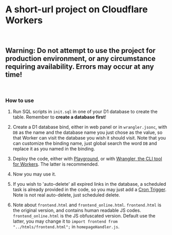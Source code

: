 # A short-url project on Cloudflare Workers

<br/>

## Warning: Do not attempt to use the project for production environment, or any circumstance requiring availability. Errors may occur at any time!

<br/>

### How to use

1. Run SQL scripts in `init.sql` in one of your D1 database to create the table. Remember to **create a database first**!

2. Create a D1 database bind, either in web panel or in `wrangler.jsonc`, with `DB` as the name and the database name you just chose as the value, so that Worker can visit the database you wish it should visit.
   Note that you can customize the binding name, just global search the word `DB` and replace it as you named in the binding.

3. Deploy the code, either with [Playground](https://workers.cloudflare.com/playground), or with [Wrangler, the CLI tool for Workers](https://developers.cloudflare.com/workers/wrangler/). The latter is recommended.

4. Now you may use it.

5. If you wish to 'auto-delete' all expired links in the database, a scheduled task is already provided in the code, so you may just add a [Cron Trigger](https://developers.cloudflare.com/workers/configuration/cron-triggers/). Note is not real auto-delete, just scheduled delete.

6. Note about `frontend.html` and `frontend_online.html`. `frontend.html` is the original version, and contains human readable JS codes. `frontend_online.html` is the JS obfuscated version. Default use the latter, you may change it to `import frontend from "../htmls/frontend.html";` in `homepageHandler.js`.
